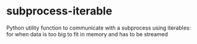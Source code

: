 # subprocess-iterable
Python utility function to communicate with a subprocess using iterables: for when data is too big to fit in memory and has to be streamed

